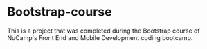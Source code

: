 # Bootstrap-course

This is a project that was completed during the Bootstrap course of NuCamp's Front End and Mobile Development coding bootcamp.

